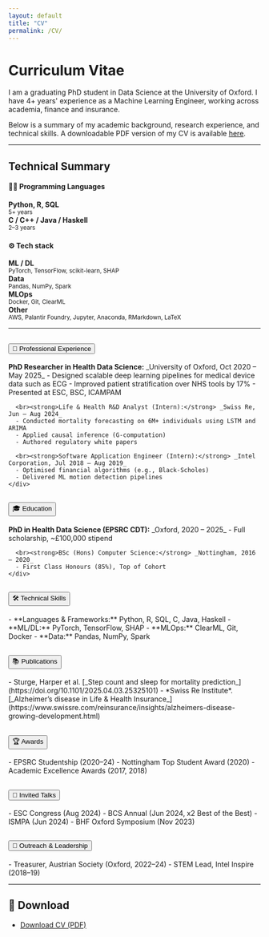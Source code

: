 ```yaml
---
layout: default
title: "CV"
permalink: /CV/
---
```

# Curriculum Vitae 
I am a graduating PhD student in Data Science at the University of Oxford. I have 4+ years' experience as a Machine Learning Engineer, working across academia, finance and insurance. 

Below is a summary of my academic background, research experience, and technical skills. A downloadable PDF version of my CV is available [here](/assets/files/CV.pdf).

<hr>


<h2>Technical Summary</h2>

<h4>🧑‍💻 Programming Languages</h4>
<div class="row text-center mb-4 cv-tech-summary">
  <div class="col-md-3"><strong>Python, R, SQL</strong><br/><small>5+ years</small></div>
  <div class="col-md-3"><strong>C / C++ / Java / Haskell</strong><br/><small>2–3 years</small></div>
</div>

<h4>⚙️ Tech stack</h4>
<div class="row text-center cv-tech-summary">
  <div class="col-md-3"><strong>ML / DL</strong><br/><small>PyTorch, TensorFlow, scikit-learn, SHAP</small></div>
  <div class="col-md-3"><strong>Data</strong><br/><small>Pandas, NumPy, Spark</small></div>
  <div class="col-md-3"><strong>MLOps</strong><br/><small>Docker, Git, ClearML</small></div>
  <div class="col-md-3"><strong>Other</strong><br/><small>AWS, Palantir Foundry, Jupyter, Anaconda, RMarkdown, LaTeX</small></div>
</div>



<hr>


<div class="accordion" id="cvAccordion">

<!-- 💼 Professional Experience -->
<div class="accordion-item">
  <h2 class="accordion-header" id="expHeading">
    <button class="accordion-button" type="button" data-bs-toggle="collapse" data-bs-target="#expCollapse" aria-expanded="true" aria-controls="expCollapse">
      💼 Professional Experience
    </button>
  </h2>
  <div id="expCollapse" class="accordion-collapse collapse show" aria-labelledby="expHeading" data-bs-parent="#cvAccordion">
    <div class="accordion-body">
      <strong>PhD Researcher in Health Data Science:</strong> _University of Oxford, Oct 2020 – May 2025_  
      - Designed scalable deep learning pipelines for medical device data such as ECG  
      - Improved patient stratification over NHS tools by 17%  
      - Presented at ESC, BSC, ICAMPAM  

      <br><strong>Life & Health R&D Analyst (Intern):</strong> _Swiss Re, Jun – Aug 2024_  
      - Conducted mortality forecasting on 6M+ individuals using LSTM and ARIMA  
      - Applied causal inference (G-computation)  
      - Authored regulatory white papers  

      <br><strong>Software Application Engineer (Intern):</strong> _Intel Corporation, Jul 2018 – Aug 2019_  
      - Optimised financial algorithms (e.g., Black-Scholes)  
      - Delivered ML motion detection pipelines  
    </div>
  </div>
</div>

<!-- 🎓 Education -->
<div class="accordion-item">
  <h2 class="accordion-header" id="eduHeading">
    <button class="accordion-button collapsed" type="button" data-bs-toggle="collapse" data-bs-target="#eduCollapse" aria-expanded="false" aria-controls="eduCollapse">
      🎓 Education
    </button>
  </h2>
  <div id="eduCollapse" class="accordion-collapse collapse" aria-labelledby="eduHeading" data-bs-parent="#cvAccordion">
    <div class="accordion-body">
      <strong>PhD in Health Data Science (EPSRC CDT):</strong> _Oxford, 2020 – 2025_  
      - Full scholarship, ~£100,000 stipend  

      <br><strong>BSc (Hons) Computer Science:</strong> _Nottingham, 2016 – 2020_  
      - First Class Honours (85%), Top of Cohort  
    </div>
  </div>
</div>

<!-- 🛠️ Technical Skills -->
<div class="accordion-item">
  <h2 class="accordion-header" id="techHeading">
    <button class="accordion-button collapsed" type="button" data-bs-toggle="collapse" data-bs-target="#techCollapse" aria-expanded="false" aria-controls="techCollapse">
      🛠️ Technical Skills
    </button>
  </h2>
  <div id="techCollapse" class="accordion-collapse collapse" aria-labelledby="techHeading" data-bs-parent="#cvAccordion">
    <div class="accordion-body">
      - **Languages & Frameworks:** Python, R, SQL, C, Java, Haskell  
      - **ML/DL:** PyTorch, TensorFlow, SHAP  
      - **MLOps:** ClearML, Git, Docker  
      - **Data:** Pandas, NumPy, Spark  
    </div>
  </div>
</div>

<!-- 📚 Publications -->
<div class="accordion-item">
  <h2 class="accordion-header" id="pubsHeading">
    <button class="accordion-button collapsed" type="button" data-bs-toggle="collapse" data-bs-target="#pubsCollapse" aria-expanded="false" aria-controls="pubsCollapse">
      📚 Publications
    </button>
  </h2>
  <div id="pubsCollapse" class="accordion-collapse collapse" aria-labelledby="pubsHeading" data-bs-parent="#cvAccordion">
    <div class="accordion-body">
      - Sturge, Harper et al. [_Step count and sleep for mortality prediction_](https://doi.org/10.1101/2025.04.03.25325101)  
      - *Swiss Re Institute*. [_Alzheimer’s disease in Life & Health Insurance_](https://www.swissre.com/reinsurance/insights/alzheimers-disease-growing-development.html)
    </div>
  </div>
</div>

<!-- 🏆 Awards -->
<div class="accordion-item">
  <h2 class="accordion-header" id="awardsHeading">
    <button class="accordion-button collapsed" type="button" data-bs-toggle="collapse" data-bs-target="#awardsCollapse" aria-expanded="false" aria-controls="awardsCollapse">
      🏆 Awards
    </button>
  </h2>
  <div id="awardsCollapse" class="accordion-collapse collapse" aria-labelledby="awardsHeading" data-bs-parent="#cvAccordion">
    <div class="accordion-body">
      - EPSRC Studentship (2020–24)  
      - Nottingham Top Student Award (2020)  
      - Academic Excellence Awards (2017, 2018)
    </div>
  </div>
</div>

<!-- 🎤 Talks -->
<div class="accordion-item">
  <h2 class="accordion-header" id="talksHeading">
    <button class="accordion-button collapsed" type="button" data-bs-toggle="collapse" data-bs-target="#talksCollapse" aria-expanded="false" aria-controls="talksCollapse">
      🎤 Invited Talks
    </button>
  </h2>
  <div id="talksCollapse" class="accordion-collapse collapse" aria-labelledby="talksHeading" data-bs-parent="#cvAccordion">
    <div class="accordion-body">
      - ESC Congress (Aug 2024)  
      - BCS Annual (Jun 2024, x2 Best of the Best)  
      - ISMPA (Jun 2024)  
      - BHF Oxford Symposium (Nov 2023)
    </div>
  </div>
</div>

<!-- 🤝 Outreach -->
<div class="accordion-item">
  <h2 class="accordion-header" id="outreachHeading">
    <button class="accordion-button collapsed" type="button" data-bs-toggle="collapse" data-bs-target="#outreachCollapse" aria-expanded="false" aria-controls="outreachCollapse">
      🤝 Outreach & Leadership
    </button>
  </h2>
  <div id="outreachCollapse" class="accordion-collapse collapse" aria-labelledby="outreachHeading" data-bs-parent="#cvAccordion">
    <div class="accordion-body">
      - Treasurer, Austrian Society (Oxford, 2022–24)  
      - STEM Lead, Intel Inspire (2018–19)
    </div>
  </div>
</div>

</div>

---

## 📄 Download

- [Download CV (PDF)](/assets/files/CV.pdf)
